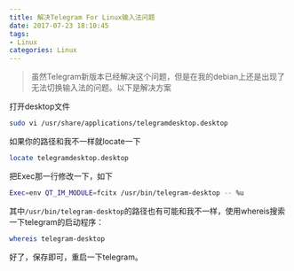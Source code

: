 ```yaml
---
title: 解决Telegram For Linux输入法问题
date: 2017-07-23 18:10:45
tags:
- Linux
categories: Linux
---
```


> 虽然Telegram新版本已经解决这个问题，但是在我的debian上还是出现了无法切换输入法的问题。以下是解决方案

打开desktop文件
```bash
sudo vi /usr/share/applications/telegramdesktop.desktop
```
如果你的路径和我不一样就locate一下
```bash
locate telegramdesktop.desktop
```
<!-- more -->
把Exec那一行修改一下，如下
```bash
Exec=env QT_IM_MODULE=fcitx /usr/bin/telegram-desktop -- %u
```
其中`/usr/bin/telegram-desktop`的路径也有可能和我不一样，使用whereis搜索一下telegram的启动程序：
```bash
whereis telegram-desktop
```
好了，保存即可，重启一下telegram。
